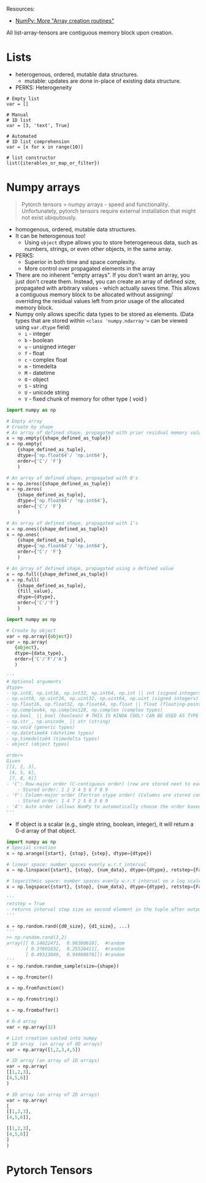 Resources:
- [NumPy: More "Array creation routines"](https://numpy.org/doc/stable/reference/routines.array-creation.html)

All list-array-tensors are contiguous memory block upon creation.

# Lists
-  heterogenous, ordered, mutable data structures.
	- mutable: updates are done in-place of existing data structure.
- PERKS: Heterogeneity
```
# Empty list
var = []

# Manual
# 1D list 
var = [3, 'text', True]

# Automated
# 1D list comprehension
var = [x for x in range(10)]

# list constructor
list({iterables_or_map_or_filter})
```

# Numpy arrays
> Pytorch tensors > numpy arrays - speed and functionality. Unfortunately, pytorch tensors require external installation that might not exist ubiquitously. 

- homogenous, ordered, mutable data structures.
- It can be heterogenous too!
	- Using `object` dtype allows you to store heterogeneous data, such as numbers, strings, or even other objects, in the same array.
- PERKS: 
	- Superior in both time and space complexity. 
	- More control over propagated elements in the array 
- There are no inherent "empty arrays". If you don't want an array, you just don't create them. Instead, you can create an array of defined size, propagated with arbitrary values - which actually saves time. This allows a contiguous memory block to be allocated without assigning/ overriding the residual values left from prior usage of the allocated memory block. 
- Numpy only allows specific data types to be stored as elements. (Data types that are stored within `<class 'numpy.ndarray'>` can be viewed using `var.dtype` field)
	- `i` - integer
	- `b` - boolean
	- `u` - unsigned integer
	- `f` - float
	- `c` - complex float
	- `m` - timedelta
	- `M` - datetime
	- `O` - object
	- `S` - string
	- `U` - unicode string
	- `V` - fixed chunk of memory for other type ( void )
``` python
import numpy as np

# Empty array 
# Create by shape
# An array of defined shape, propagated with prior residual memory value
x = np.empty({shape_defined_as_tuple})
x = np.empty(
	{shape_defined_as_tuple}, 
	dtype={'np.float64'/ 'np.int64'}, 
	order={'C'/ 'F'}
	)

# An array of defined shape, propagated with 0's
x = np.zeros({shape_defined_as_tuple})
x = np.zeros(
	{shape_defined_as_tuple}, 
	dtype={'np.float64'/ 'np.int64'}, 
	order={'C'/ 'F'}
	)

# An array of defined shape, propagated with 1's
x = np.ones({shape_defined_as_tuple})
x = np.ones(
	{shape_defined_as_tuple}, 
	dtype={'np.float64'/ 'np.int64'}, 
	order={'C'/ 'F'}
	)

# An array of defined shape, propagated using a defined value 
x = np.full({shape_defined_as_tuple})
x = np.full(
	{shape_defined_as_tuple}, 
	{fill_value}, 
	dtype={dtype}, 
	order={'C'/'F'}
	)
```

``` python
import numpy as np

# Create by object
var = np.array({object})
var = np.array(
   {object}, 
   dtype={data_type}, 
   order={'C'/'F'/'A'}
   )

'''
# Optional arguments
dtype=
- np.int8, np.int16, np.int32, np.int64, np.int || int (signed integers)
- np.uint8, np.uint16, np.uint32, np.uint64, np.uint (signed integers)
- np.float16, np.float32, np.float64, np.float || float (floating-point)
- np.complex64, np.complex128, np.complex (complex types)
- np.bool_ || bool (boolean) # THIS IS KINDA COOL! CAN BE USED AS TYPE CASTING
- np.str_, np.unicode_ || str (string)
- np.void (generic types)
- np.datetime64 (datetime types)
- np.timedelta64 (timedelta types)
- object (object types)

order= 
Given
[[1, 2, 3],
 [4, 5, 6],
 [7, 8, 9]]
- 'C': Row-major order (C-contiguous order) (row are stored next to each other in memory, and rows are stored consecutively.)
	- Stored order: 1 2 3 4 5 6 7 8 9
- 'F': Column-major order (Fortran stype order) (Columns are stored consecutively in memory)
	- Stored order: 1 4 7 2 5 8 3 6 9
- 'A': Auto order (allows NumPy to automatically choose the order based on the input data and the memory layout of the system)
'''
```
- If object is a scalar (e.g., single string, boolean, integer), it will return a 0-d array of that object.
```python
import numpy as np
# Special creation
x = np.arange({start}, {stop}, {step}, dtype={dtype})

# linear space: number spaces evenly w.r.t interval
x = np.linspace({start}, {stop}, {num_data}, dtype={dtype}, retstep={False/ True})

# logarithmic space: number spaces evenly w.r.t interval on a log scale.
x = np.logspace({start}, {stop}, {num_data}, dtype={dtype}, retstep={False/ True})

'''
retstep = True
- returns interval step size as second element in the tuple after outputing array.
'''

x = np.random.rand({d0_size}, {d1_size}, ...)
'''
>> np.random.rand(3,2)
array([[ 0.14022471,  0.96360618],  #random
       [ 0.37601032,  0.25528411],  #random
       [ 0.49313049,  0.94909878]]) #random
'''
x = np.random.random_sample(size={shape})

x = np.fromiter()

x = np.fromfunction()

x = np.fromstring()

x = np.frombuffer()

```

``` python
# 0-d array
var = np.array(32)

# List creation casted into numpy
# 1D array  (an array of 0D arrays)
var = np.array([1,2,3,4,5])

# 2D array (an array of 1D arrays)
var = np.array(
[[1,2,3], 
[4,5,6]]
)

# 3D array (an array of 2D arrays)
var = np.array(
[
[[1,2,3], 
[4,5,6]], 

[[1,2,3], 
[4,5,6]]
]
)

```

# Pytorch Tensors